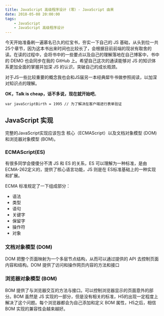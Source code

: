 ```yaml
---
title: JavaScript 高级程序设计 (零）- JavaScript 由来
date: 2018-05-08 20:00:00
tags:
    - JavaScript
    - JavaScript 高级程序设计
---
```

今天开始准备刷一遍慕名已久的红宝书，夯实一下自己的 JS 基础，从头到位一共25个章节，因为这本书出来时间也比较长了，会根据目前前端的现状有取舍的读。在读的过程中，会将书中的一些要点以及自己的理解落地在自己博客中，书中的 DEMO 也会同步在我的 GitHub 上。希望自己这次的通读能够对 JS 的知识体系更加全面的掌握并加深 JS 的认识，突破自己的成长瓶颈。

对于JS一些比较重要的概念我也会和JS届另一本经典犀牛书做参照阅读，以加深对知识点的理解。

**OK，Talk is cheap，话不多说，现在就开始吧**。


`var javaScriptBirth = 1995 // 为了解决在客户端进行表单验证`

## JavaScript 实现
完整的JavaScript实现应该包含 核心（ECMAScript）以及文档对象模型 (DOM) 和浏览器对象模型 (BOM)。

### ECMAScript(ES)
有很多同学会傻傻分不清 JS 和 ES 的关系，ES 可以理解为一种标准，是由ECMA-262定义的，提供了核心语言功能，JS 则是在 ES标准基础上的一种实现和扩展。

ECMA 标准规定了一下组成部分：
* 语法
* 类型
* 语句
* 关键字
* 保留字
* 操作符
* 对象

### 文档对象模型 (DOM)
DOM 把整个页面映射为一个多层节点结构，从而可以通过提供的 API 去控制页面内容和结构。DOM 提供了访问和操作网页内容的方法和接口

### 浏览器对象模型 (BOM)
BOM 提供了与浏览器交互的方法与接口。可以控制浏览器显示的页面意外的部分。BOM 虽然是 JS 实现的一部分，但是没有相关的标准，H5的出现一定程度上解决了这个问题。每个浏览器都会为自己添加和定义 BOM 属性，H5之后，相信 BOM 实现的兼容性会越来越好。